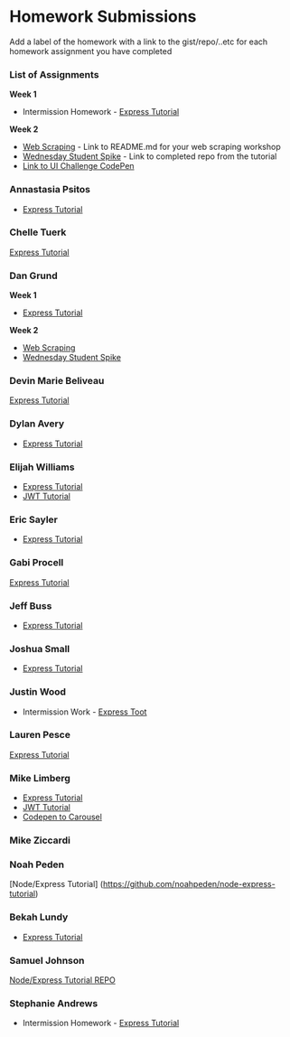 # Homework Submissions

Add a label of the homework with a link to the gist/repo/..etc for each homework assignment you have completed

### List of Assignments

**Week 1**

* Intermission Homework - [Express Tutorial](https://www.tutorialspoint.com/nodejs/nodejs_express_framework.htm)

**Week 2**

* [Web Scraping](http://frontend.turing.io/lessons/web-scraping-workshop.html) - Link to README.md for your web scraping workshop
* [Wednesday Student Spike](http://frontend.turing.io/lessons/security-with-jwts.html) - Link to completed repo from the tutorial
* [Link to UI Challenge CodePen](http://codepen.io/atideman/pen/MpGRMP)

### Annastasia Psitos
* [Express Tutorial](https://github.com/apsitos/Express_Tutorial)

### Chelle Tuerk
[Express Tutorial](https://github.com/chelletuerk/express-tutorial)

### Dan Grund
**Week 1**
* [Express Tutorial](https://github.com/DanGrund/node-tutorial)

**Week 2**
* [Web Scraping](https://github.com/DanGrund/webscraping-tutorial)
* [Wednesday Student Spike](https://github.com/DanGrund/JWT-lesson)

### Devin Marie Beliveau
[Express Tutorial](https://github.com/devinmarieb/Node-Express-Tutorial)

### Dylan Avery

* [Express Tutorial](https://github.com/dylanavery720/express-mod4-tut)

### Elijah Williams

* [Express Tutorial](https://github.com/ejwill04/express-tutorial)
* [JWT Tutorial](https://github.com/ejwill04/JWT-tutorial)

### Eric Sayler
* [Express Tutorial](https://github.com/esayler/node-express-tutorial)

### Gabi Procell
[Express Tutorial](https://github.com/gprocell927/NodeExpressPrework)

### Jeff Buss

* [Express Tutorial](https://github.com/JeffBuss/express-tutorial)

### Joshua Small

* [Express Tutorial](https://github.com/jksmall0631/express-tut)

### Justin Wood
* Intermission Work - [Express Toot](https://github.com/jwood11atx/express-toot)

### Lauren Pesce
[Express Tutorial](https://github.com/pescel/express-tutorial)

### Mike Limberg
* [Express Tutorial](https://github.com/mlimberg/express-tutorial)
* [JWT Tutorial](https://github.com/mlimberg/JWT-practice)
* [Codepen to Carousel](http://codepen.io/SirBimbus/pen/YZLbeQ)

### Mike Ziccardi

### Noah Peden
[Node/Express Tutorial] (https://github.com/noahpeden/node-express-tutorial)
### Bekah Lundy
* [Express Tutorial](https://github.com/bekahlundy/node-express)

### Samuel Johnson
[Node/Express Tutorial REPO](https://github.com/sljohnson32/express-node-tutorial)

### Stephanie Andrews
* Intermission Homework - [Express Tutorial](https://github.com/StephanieEA/node-tutorial)
